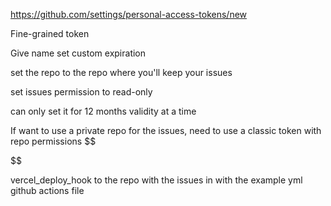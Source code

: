 https://github.com/settings/personal-access-tokens/new

Fine-grained token

Give name
set custom expiration

set the repo to the repo where you'll keep your issues

set issues permission to read-only

can only set it for 12 months validity at a time


If want to use a private repo for the issues, need to use a classic token with repo permissions
$$

$$

vercel_deploy_hook to the repo with the issues in with the example yml github actions file
